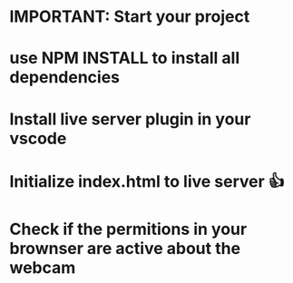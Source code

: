# IMPORTANT: Start your project

# use NPM INSTALL to install all dependencies
# Install live server plugin in your vscode
# Initialize index.html to live server 👍
# Check if the permitions in your brownser are active about the webcam

